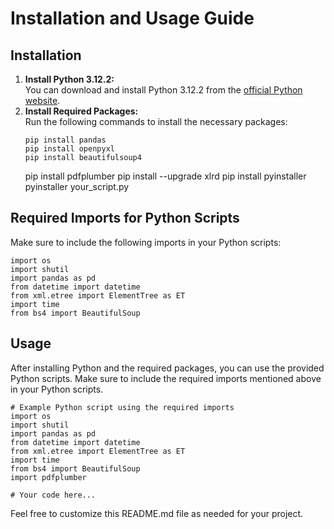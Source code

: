 <!DOCTYPE html>
<html lang="en">
<head>
    <meta charset="UTF-8">
    <meta name="viewport" content="width=device-width, initial-scale=1.0">
    <title>Installation and Usage Guide</title>
</head>
<body>

<h1>Installation and Usage Guide</h1>

<h2>Installation</h2>

<ol>
    <li>
        <strong>Install Python 3.12.2:</strong><br>
        You can download and install Python 3.12.2 from the <a href="https://www.python.org/downloads/">official Python website</a>.
    </li>
    <li>
        <strong>Install Required Packages:</strong><br>
        Run the following commands to install the necessary packages:
        <pre><code>pip install pandas
pip install openpyxl
pip install beautifulsoup4</code></pre>
pip install pdfplumber
pip install --upgrade xlrd
pip install pyinstaller
pyinstaller your_script.py
</code></pre>
    </li>
</ol>

<h2>Required Imports for Python Scripts</h2>

<p>Make sure to include the following imports in your Python scripts:</p>

<pre><code>import os
import shutil
import pandas as pd
from datetime import datetime
from xml.etree import ElementTree as ET
import time
from bs4 import BeautifulSoup</code></pre>

<h2>Usage</h2>

<p>After installing Python and the required packages, you can use the provided Python scripts. Make sure to include the required imports mentioned above in your Python scripts.</p>

<pre><code># Example Python script using the required imports
import os
import shutil
import pandas as pd
from datetime import datetime
from xml.etree import ElementTree as ET
import time
from bs4 import BeautifulSoup
import pdfplumber

# Your code here...
</code></pre>

<p>Feel free to customize this README.md file as needed for your project.</p>

</body>
</html>
